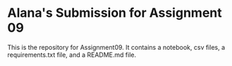# Alana's Submission for Assignment 09
This is the repository for Assignment09. It contains a notebook, csv files, a requirements.txt file, and a README.md file.
